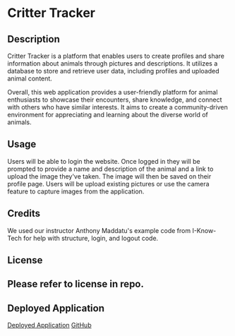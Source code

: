 # Critter Tracker


## Description

Critter Tracker is a platform that enables users to create profiles and share information about animals through pictures and descriptions. It utilizes a database to store and retrieve user data, including profiles and uploaded animal content.

Overall, this web application provides a user-friendly platform for animal enthusiasts to showcase their encounters, share knowledge, and connect with others who have similar interests. It aims to create a community-driven environment for appreciating and learning about the diverse world of animals.


## Usage

Users will be able to login the website. Once logged in they will be prompted to provide a name and description of the animal and a link to upload the image they've taken. The image will then be saved on their profile page. Users will be upload existing pictures or use the camera feature to capture images from the application.


## Credits

We used our instructor Anthony Maddatu's example code from I-Know-Tech for help with structure, login, and logout code.


## License

Please refer to license in repo.
---

## Deployed Application
[Deployed Application]([https://dashboard.heroku.com/apps/critter-tracker-p2](https://critter-tracker-p2-d4b8f730eb59.herokuapp.com/))
[GitHub](https://github.com/BillyC1015/critter-tracker)
